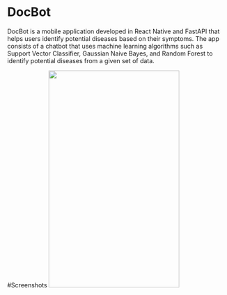 # DocBot
DocBot is a mobile application developed in React Native and FastAPI that helps users identify potential diseases based on their symptoms. The app consists of a chatbot that uses machine learning algorithms such as Support Vector Classifier, Gaussian Naive Bayes, and Random Forest to identify potential diseases from a given set of data.


#Screenshots
<img src="https://github.com/Yash-Gajewar/DocBot/assets/65448232/bd653108-e554-42c3-abd9-ff4714f68c2a" width="300" height="500" />





